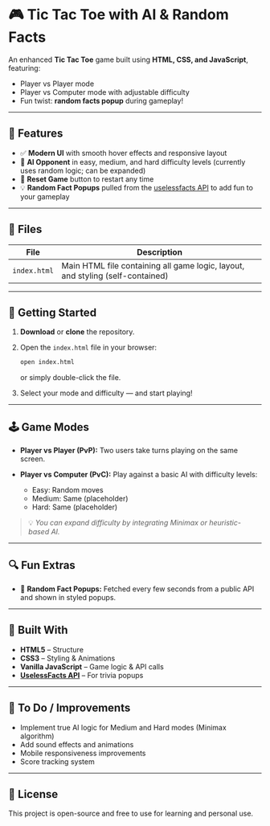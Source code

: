
# 🎮 Tic Tac Toe with AI & Random Facts

An enhanced **Tic Tac Toe** game built using **HTML, CSS, and JavaScript**, featuring:

* Player vs Player mode
* Player vs Computer mode with adjustable difficulty
* Fun twist: **random facts popup** during gameplay!

---

## 🧩 Features

* ✅ **Modern UI** with smooth hover effects and responsive layout
* 🤖 **AI Opponent** in easy, medium, and hard difficulty levels (currently uses random logic; can be expanded)
* 🔁 **Reset Game** button to restart any time
* 💡 **Random Fact Popups** pulled from the [uselessfacts API](https://uselessfacts.jsph.pl/) to add fun to your gameplay

---

## 📁 Files

| File         | Description                                                                    |
| ------------ | ------------------------------------------------------------------------------ |
| `index.html` | Main HTML file containing all game logic, layout, and styling (self-contained) |

---

## 🚀 Getting Started

1. **Download** or **clone** the repository.

2. Open the `index.html` file in your browser:

   ```bash
   open index.html
   ```

   or simply double-click the file.

3. Select your mode and difficulty — and start playing!

---

## 🕹️ Game Modes

* **Player vs Player (PvP):**
  Two users take turns playing on the same screen.

* **Player vs Computer (PvC):**
  Play against a basic AI with difficulty levels:

  * Easy: Random moves
  * Medium: Same (placeholder)
  * Hard: Same (placeholder)

> 💡 *You can expand difficulty by integrating Minimax or heuristic-based AI.*

---

## 🔍 Fun Extras

* 🧠 **Random Fact Popups:**
  Fetched every few seconds from a public API and shown in styled popups.

---

## 🧱 Built With

* **HTML5** – Structure
* **CSS3** – Styling & Animations
* **Vanilla JavaScript** – Game logic & API calls
* **[UselessFacts API](https://uselessfacts.jsph.pl/)** – For trivia popups

---

## 📌 To Do / Improvements

* Implement true AI logic for Medium and Hard modes (Minimax algorithm)
* Add sound effects and animations
* Mobile responsiveness improvements
* Score tracking system

---

## 📜 License

This project is open-source and free to use for learning and personal use.
